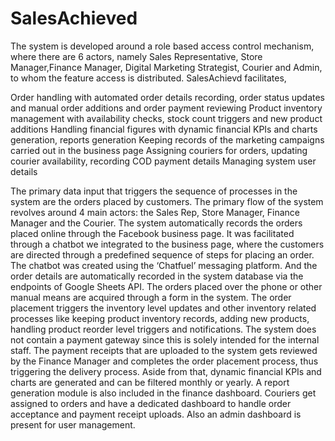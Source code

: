 # SalesAchieved

The system is developed around a role based access control mechanism, where there are 6 actors, namely Sales Representative, Store Manager,Finance Manager, Digital Marketing Strategist, Courier and Admin, to whom the feature access is distributed. SalesAchievd facilitates,

Order handling with automated order details recording, order status updates and manual order additions and order payment reviewing
Product inventory management with availability checks, stock count triggers and new product additions
Handling financial figures with dynamic financial KPIs and charts generation, reports generation
Keeping records of the marketing campaigns carried out in the business page
Assigning couriers for orders, updating courier availability, recording COD payment details 
Managing system user details

The primary data input that triggers the sequence of processes in the system are the orders placed by customers. The primary flow of the system revolves around 4 main actors: the Sales Rep, Store Manager, Finance Manager and the Courier. The system automatically records the orders placed online through the Facebook business page. It was facilitated through a chatbot we integrated to the business page, where the customers are directed through a predefined sequence of steps for placing an order. The chatbot was created using the ‘Chatfuel’ messaging platform. And the order details are automatically recorded in the system database via the endpoints of Google Sheets API. The orders placed over the phone or other manual means are acquired through a form in the system. The order placement triggers the inventory level updates and other inventory related processes like keeping product inventory records, adding new products, handling product reorder level triggers and notifications. The system does not contain a payment gateway since this is solely intended for the internal staff. The payment receipts that are uploaded to the system gets reviewed by the Finance Manager and completes the order placement process, thus triggering the delivery process. Aside from that, dynamic financial KPIs and charts are generated and can be filtered monthly or yearly. A report generation module is also included in the finance dashboard. Couriers get assigned to orders and have a dedicated dashboard to handle order acceptance and payment receipt uploads. Also an admin dashboard is present for user management.
 
